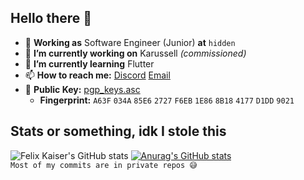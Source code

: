 ## Hello there 👋

- 🧳 **Working as** Software Engineer (Junior) **at** `hidden`
- 🔭 **I’m currently working on** Karussell *(commissioned)*
- 🌱 **I’m currently learning** Flutter
- 📫 **How to reach me:** [Discord](https://discordapp.com/users/222660933992841217) [Email](mailto:felixkaiser2000@protonmail.com)
- 🔑 **Public Key:** [pgp_keys.asc](https://keys.openpgp.org/vks/v1/by-fingerprint/A63F034A85E62727F6EB1E868B184177D1DD9021)
  - **Fingerprint:** `A63F` `034A` `85E6` `2727` `F6EB` `1E86` `8B18` `4177` `D1DD` `9021`

## Stats or something, idk I stole this
![Felix Kaiser's GitHub stats](https://github-readme-stats.vercel.app/api?username=foxscore&hide=stars&theme=react&hide_border=true)
[![Anurag's GitHub stats](https://github-readme-stats.vercel.app/api/top-langs?username=foxscore&hide=css&layout=compact&theme=react&hide_border=true&cache_seconds=1800)](https://github.com/foxscore/github-readme-stats)
<br />
`Most of my commits are in private repos 😅`

<!--
**foxscore/foxscore** is a ✨ _special_ ✨ repository because its `README.md` (this file) appears on your GitHub profile.

Here are some ideas to get you started:

- 👯 I’m looking to collaborate on ...
- 🤔 I’m looking for help with ...
- 💬 Ask me about ...
- ⚡ Fun fact: ...
-->
